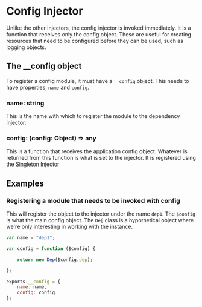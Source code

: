 # Config Injector

Unlike the other injectors, the config injector is invoked immediately. It is a function that receives only the config object. These are
useful for creating resources that need to be configured before they can be used, such as logging objects.

## The __config object

To register a config module, it must have a `__config` object. This needs to have properties, `name` and `config`.

### name: string

This is the name with which to register the module to the dependency injector.

### config: (config: Object) => any

This is a function that receives the application config object. Whatever is returned from this function is what is set to the injector. It
is registered using the [Singleton Injector](singleton-injector.md)

## Examples

### Registering a module that needs to be invoked with config

This will register the object to the injector under the name `dep1`. The `$config` is what the main config object. The `De[` class is a
hypothetical object where we're only interesting in working with the instance.

```javascript
var name = "dep1";

var config = function ($config) {

    return new Dep($config.dep);

};

exports.__config = {
    name: name,
    config: config
};
```
